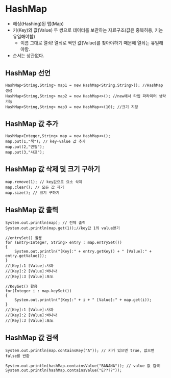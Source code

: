 HashMap
=========
* 해싱(Hashing)된 맵(Map)  
* 키(Key)와 값(Value) 두 쌍으로 데이터를 보관하는 자료구조(값은 중복허용, 키는 유일해야함)  
  - 이름 그대로 열쇠! 열쇠로 짝인 값(Value)를 찾아야하기 때문에 열쇠는 유일해야함.  
* 순서는 상관없다.  


HashMap 선언
------------
```
HashMap<String,String> map1 = new HashMap<String,String>(); //HashMap생성
HashMap<String,String> map2 = new HashMap<>(); //new에서 타입 파라미터 생략가능
HashMap<String,String> map3 = new HashMap<>(10); //크기 지정
```

HashMap 값 추가
---------------
```
HashMap<Integer,String> map = new HashMap<>();
map.put(1,"책"); // key-value 값 추가
map.put(2,"연필");
map.put(3,"샤프");
```

HashMap 값 삭제 및 크기 구하기
----------------------------
```
map.remove(1); // key값으로 요소 삭제
map.clear(); // 모든 값 제거
map.size(); // 크기 구하기
```

HashMap 값 출력
---------------
```
System.out.println(map); // 전체 출력
System.out.println(map.get(1));//key값 1의 value얻기
		
//entrySet() 활용
for (Entry<Integer, String> entry : map.entrySet()) 
{
    System.out.println("[Key]:" + entry.getKey() + " [Value]:" + entry.getValue());
}
//[Key]:1 [Value]:사과
//[Key]:2 [Value]:바나나
//[Key]:3 [Value]:포도

//KeySet() 활용
for(Integer i : map.keySet())
{ 
    System.out.println("[Key]:" + i + " [Value]:" + map.get(i));
}
//[Key]:1 [Value]:사과
//[Key]:2 [Value]:바나나
//[Key]:3 [Value]:포도
```

HashMap 값 검색
---------------
```
System.out.println(map.containsKey("A")); // 키가 있으면 true, 없으면 false를 반환

System.out.println(hashMap.containsValue("BANANA")); // value 값 검색
System.out.println(hashMap.containsValue("E????"));
```
